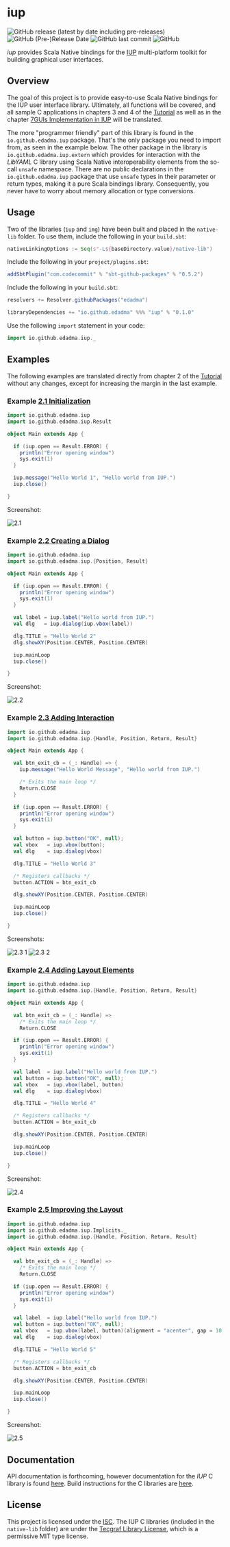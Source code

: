 iup
====

![GitHub release (latest by date including pre-releases)](https://img.shields.io/github/v/release/edadma/iup?include_prereleases) ![GitHub (Pre-)Release Date](https://img.shields.io/github/release-date-pre/edadma/iup) ![GitHub last commit](https://img.shields.io/github/last-commit/edadma/iup) ![GitHub](https://img.shields.io/github/license/edadma/iup)

*iup* provides Scala Native bindings for the [IUP](https://www.tecgraf.puc-rio.br/iup/) multi-platform toolkit for building graphical user interfaces.

Overview
--------

The goal of this project is to provide easy-to-use Scala Native bindings for the IUP user interface library.  Ultimately, all functions will be covered, and all sample C applications in chapters 3 and 4 of the [Tutorial](https://www.tecgraf.puc-rio.br/iup/en/tutorial/tutorial.html) as well as in the chapter [7GUIs Implementation in IUP](https://www.tecgraf.puc-rio.br/iup/en/7gui/7gui.html) will be translated.

The more "programmer friendly" part of this library is found in the `io.github.edadma.iup` package. That's the only
package you need to import from, as seen in the example below. The other package in the library
is `io.github.edadma.iup.extern` which provides for interaction with the *LibYAML* C library using Scala Native
interoperability elements from the so-call `unsafe` namespace. There are no public declarations in
the `io.github.edadma.iup` package that use `unsafe` types in their parameter or return types, making it a pure
Scala bindings library. Consequently, you never have to worry about memory allocation or type conversions.

Usage
-----

Two of the libraries (`iup` and `img`) have been built and placed in the `native-lib` folder.  To use them, include the following in your `build.sbt`:

```sbt
nativeLinkingOptions := Seq(s"-L${baseDirectory.value}/native-lib")
```

Include the following in your `project/plugins.sbt`:

```sbt
addSbtPlugin("com.codecommit" % "sbt-github-packages" % "0.5.2")
```

Include the following in your `build.sbt`:

```sbt
resolvers += Resolver.githubPackages("edadma")

libraryDependencies += "io.github.edadma" %%% "iup" % "0.1.0"
```

Use the following `import` statement in your code:

```scala
import io.github.edadma.iup._

```

Examples
--------

The following examples are translated directly from chapter 2 of the [Tutorial](https://www.tecgraf.puc-rio.br/iup/en/tutorial/tutorial2.html) without any changes, except for increasing the margin in the last example.

### Example [2.1 Initialization](https://www.tecgraf.puc-rio.br/iup/en/tutorial/tutorial2.html#Initialization)

```scala
import io.github.edadma.iup
import io.github.edadma.iup.Result

object Main extends App {

  if (iup.open == Result.ERROR) {
    println("Error opening window")
    sys.exit(1)
  }

  iup.message("Hello World 1", "Hello world from IUP.")
  iup.close()

}
```

Screenshot:

![2.1](https://github.com/edadma/iup/raw/dev/readme/2-1.png)

### Example [2.2 Creating a Dialog](https://www.tecgraf.puc-rio.br/iup/en/tutorial/tutorial2.html#Dialog)

```scala
import io.github.edadma.iup
import io.github.edadma.iup.{Position, Result}

object Main extends App {

  if (iup.open == Result.ERROR) {
    println("Error opening window")
    sys.exit(1)
  }

  val label = iup.label("Hello world from IUP.")
  val dlg   = iup.dialog(iup.vbox(label))

  dlg.TITLE = "Hello World 2"
  dlg.showXY(Position.CENTER, Position.CENTER)

  iup.mainLoop
  iup.close()

}
```

Screenshot:

![2.2](https://github.com/edadma/iup/raw/dev/readme/2-2.png)

### Example [2.3 Adding Interaction](https://www.tecgraf.puc-rio.br/iup/en/tutorial/tutorial2.html#Interaction)

```scala
import io.github.edadma.iup
import io.github.edadma.iup.{Handle, Position, Return, Result}

object Main extends App {

  val btn_exit_cb = (_: Handle) => {
    iup.message("Hello World Message", "Hello world from IUP.")

    /* Exits the main loop */
    Return.CLOSE
  }

  if (iup.open == Result.ERROR) {
    println("Error opening window")
    sys.exit(1)
  }

  val button = iup.button("OK", null);
  val vbox   = iup.vbox(button);
  val dlg    = iup.dialog(vbox)

  dlg.TITLE = "Hello World 3"

  /* Registers callbacks */
  button.ACTION = btn_exit_cb

  dlg.showXY(Position.CENTER, Position.CENTER)

  iup.mainLoop
  iup.close()

}
```

Screenshots:

![2.3 1](https://github.com/edadma/iup/raw/dev/readme/2-3-1.png) ![2.3 2](https://github.com/edadma/iup/raw/dev/readme/2-3-2.png)

### Example [2.4 Adding Layout Elements](https://www.tecgraf.puc-rio.br/iup/en/tutorial/tutorial2.html#Adding_Layout_Elements)

```scala
import io.github.edadma.iup
import io.github.edadma.iup.{Handle, Position, Return, Result}

object Main extends App {

  val btn_exit_cb = (_: Handle) =>
    /* Exits the main loop */
    Return.CLOSE

  if (iup.open == Result.ERROR) {
    println("Error opening window")
    sys.exit(1)
  }

  val label  = iup.label("Hello world from IUP.")
  val button = iup.button("OK", null);
  val vbox   = iup.vbox(label, button)
  val dlg    = iup.dialog(vbox)

  dlg.TITLE = "Hello World 4"

  /* Registers callbacks */
  button.ACTION = btn_exit_cb

  dlg.showXY(Position.CENTER, Position.CENTER)

  iup.mainLoop
  iup.close()

}
```

Screenshot:

![2.4](https://github.com/edadma/iup/raw/dev/readme/2-4.png)

### Example [2.5 Improving the Layout](https://www.tecgraf.puc-rio.br/iup/en/tutorial/tutorial2.html#Improving_the_Layout)

```scala
import io.github.edadma.iup
import io.github.edadma.iup.Implicits._
import io.github.edadma.iup.{Handle, Position, Return, Result}

object Main extends App {

  val btn_exit_cb = (_: Handle) =>
    /* Exits the main loop */
    Return.CLOSE

  if (iup.open == Result.ERROR) {
    println("Error opening window")
    sys.exit(1)
  }

  val label  = iup.label("Hello world from IUP.")
  val button = iup.button("OK", null);
  val vbox   = iup.vbox(label, button)(alignment = "acenter", gap = 10, margin = 30 x 10)
  val dlg    = iup.dialog(vbox)

  dlg.TITLE = "Hello World 5"

  /* Registers callbacks */
  button.ACTION = btn_exit_cb

  dlg.showXY(Position.CENTER, Position.CENTER)

  iup.mainLoop
  iup.close()

}
```

Screenshot:

![2.5](https://github.com/edadma/iup/raw/dev/readme/2-5.png)


Documentation
-------------

API documentation is forthcoming, however documentation for the *IUP* C library is
found [here](https://www.tecgraf.puc-rio.br/iup/).  Build instructions for the C libraries are [here](https://www.tecgraf.puc-rio.br/iup/en/guide.html#buildlib).


License
-------

This project is licensed under the [ISC](https://github.com/edadma/iup/blob/main/LICENSE).  The IUP C libraries (included in the `native-lib` folder) are under the [Tecgraf Library License](https://www.tecgraf.puc-rio.br/iup/en/copyright.html), which is a permissive MIT type license.

